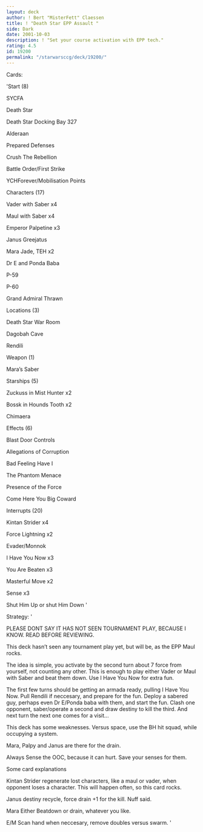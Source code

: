 ```yaml
---
layout: deck
author: ! Bert "MisterFett" Claessen
title: ! "Death Star EPP Assault "
side: Dark
date: 2001-10-03
description: ! "Set your course activation with EPP tech."
rating: 4.5
id: 19200
permalink: "/starwarsccg/deck/19200/"
---
```

Cards: 

'Start (8)

SYCFA

Death Star

Death Star Docking Bay 327

Alderaan

Prepared Defenses

Crush The Rebellion

Battle Order/First Strike

YCHForever/Mobilisation Points


Characters (17)

Vader with Saber x4

Maul with Saber x4

Emperor Palpetine x3

Janus Greejatus

Mara Jade, TEH x2

Dr E and Ponda Baba

P-59

P-60

Grand Admiral Thrawn


Locations (3)

Death Star War Room

Dagobah Cave

Rendili


Weapon (1)

Mara’s Saber


Starships (5)

Zuckuss in Mist Hunter x2

Bossk in Hounds Tooth x2

Chimaera


Effects (6)

Blast Door Controls

Allegations of Corruption

Bad Feeling Have I

The Phantom Menace

Presence of the Force

Come Here You Big Coward


Interrupts (20)

Kintan Strider x4

Force Lightning x2

Evader/Monnok

I Have You Now x3

You Are Beaten x3

Masterful Move x2

Sense x3

Shut Him Up or shut Him Down '

Strategy: '

PLEASE DONT SAY IT HAS NOT SEEN TOURNAMENT PLAY, BECAUSE I KNOW. READ BEFORE REVIEWING.


This deck hasn’t seen any tournament play yet, but will be, as the EPP Maul rocks.


The idea is simple, you activate by the second turn about 7 force from yourself, not counting any other. This is enough to play either Vader or Maul with Saber and beat them down. Use I Have You Now for extra fun.


The first few turns should be getting an armada ready, pulling I Have You Now. Pull Rendili if neccesary, and prepare for the fun. Deploy a sabered guy, perhaps even Dr E/Ponda baba with them, and start the fun. Clash one opponent, saber/operate a second and draw destiny to kill the third. And next turn the next one comes for a visit...


This deck has some weaknesses. Versus space, use the BH hit squad, while occupying a system.

Mara, Palpy and Janus are there for the drain.

Always Sense the OOC, because it can hurt. Save your senses for them. 


Some card explanations

Kintan Strider regenerate lost characters, like a maul or vader, when opponent loses a character. This will happen often, so this card rocks.


Janus destiny recycle, force drain +1 for the kill. Nuff said.


Mara Either Beatdown or drain, whatever you like.


E/M Scan hand when neccesary, remove doubles versus swarm. '

